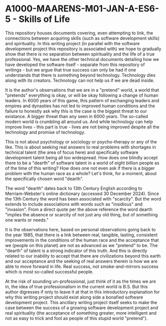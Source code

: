# A1000-MAARENS-M01-JAN-A-ES6-5 - Skills of Life

This repository houses documents covering, even attempting to link, the connections between acquiring skills (such as software development skills) and spirituality. In this writing project (in parallel with the software development project this repository is associated with) we hope to gradually show that there is no separation between spirituality and the life of a true professional. Yes, we have the other technical documents detailing how we have developed the software itself - separate from this repository of writings - but we argue that true success can only be had if one understands that there is something beyond technology. Technology dies along with its creators. Technology can not help us if we are dead inside.

It is the author's observations that we are in a "pretend" world, a world that "pretends" everything is okay, or will be okay following a change of human leaders. In 6000 years of this game, this pattern of exchanging leaders and empires and dynasties has not led to improved human conditions and the failure to honestly ask why this is the case is the biggest threat to our existance. A bigger threat than any seen in 6000 years. The so-called modern world is crumbling all around us. And while technology can help improve lives - this part is true - lives are not being improved despite all the technology and promise of technology. 

This is not about psychology or sociology or psycho-therapy or any of the like. This is about seeking real answers to real problems with shortages in technical talent (the area of focus here) and specifically software development talent being all too widespread. How does one blindly accept there to be a "dearth" of software talent in a world of eight billion people as of the time of this writing? How does one not even ask if there is a bigger problem with the human race as a whole? Let's think, for a moment, about the specifically chosen word "dearth".

The word "dearth" dates back to 13th Century English according to Merriam-Webster's online dictionary (accessed 30 December 2024). Since the 13th Century the word has been associated with "scarcity". But the word extends to include associations with words such as "insidious" and "invasion". From a direct quote per the above reference the word dearth "implies the absence or scarcity of not just any old thing, but of something one wants or needs."

It is the observations here, based on personal observations going back to the year 1985, that there is a link between real, tangible, lasting, consistent improvements in the conditions of the human race and the acceptance that we (people on this planet) are not as advanced as we "pretend" to be. The "dearth" of talent is a strong indicator of this truth. And this is directly related to our inability to accept that there are civilizations beyond this earth and our acceptance and the seeking of real answers therein is how we are able to move forward in life. Real success, not smoke-and-mirrors success which is most so-called successful people.

At the risk of sounding un-professional, just think of it as the times we are in, the idea of true professionalism in the current world is B.S. But this author digresses if only to leave it at that in this introductory explanation for why this writing project should exist along side a bonafied software development project. This ancillary writing project itself seeks to make the case between the success of a growing software development project and real spirituality (the acceptance of something greater, more intelligent and not as easy to trick and fool as people of this stupid world "pretend").
